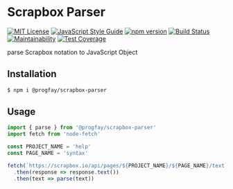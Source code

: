 # Scrapbox Parser

[![MIT License](http://img.shields.io/badge/license-MIT-blue.svg?style=for-the-badge&color=AC1500&labelColor=222222)](LICENSE)
[![JavaScript Style Guide](https://img.shields.io/badge/code_style-standard-brightgreen.svg?style=for-the-badge&labelColor=222222)](https://standardjs.com)
[![npm version](https://img.shields.io/npm/v/@progfay/scrapbox-parser?style=for-the-badge&message=NPM&color=CB3837&logo=NPM&labelColor=222222&label=npm)](https://www.npmjs.com/package/@progfay/scrapbox-parser)
[![Build Status](https://img.shields.io/travis/progfay/scrapbox-parser?style=for-the-badge&message=Travis+CI&color=3EAAAF&logo=Travis+CI&labelColor=222222&logoColor=FFFFFF)](https://travis-ci.org/progfay/scrapbox-parser)
[![Maintainability](https://img.shields.io/codeclimate/maintainability/progfay/scrapbox-parser?style=for-the-badge&message=Code+Climate&labelColor=222222&logo=Code+Climate&logoColor=FFFFFF)](https://codeclimate.com/github/progfay/scrapbox-parser/maintainability)
[![Test Coverage](https://img.shields.io/codeclimate/coverage/progfay/scrapbox-parser?style=for-the-badge&message=Code+Climate&labelColor=222222&logo=Code+Climate&logoColor=FFFFFF)](https://codeclimate.com/github/progfay/scrapbox-parser/coverage)

parse Scrapbox notation to JavaScript Object

## Installation

```sh
$ npm i @progfay/scrapbox-parser
```

## Usage

```js
import { parse } from '@progfay/scrapbox-parser'
import fetch from 'node-fetch'

const PROJECT_NAME = 'help'
const PAGE_NAME = 'syntax'

fetch(`https://scrapbox.io/api/pages/${PROJECT_NAME}/${PAGE_NAME}/text`)
  .then(response => response.text())
  .then(text => parse(text))
```
